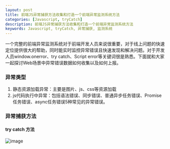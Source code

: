 ```yaml
---
layout: post
title: 前端JS异常捕获方法收集和打造一个前端异常监测系统方法
categories: [Javascript, tryCatch]
description: 前端JS异常捕获方法收集和打造一个前端异常监测系统方法
keywords: Javascript, tryCatch, 异常捕获, 监测系统
---
```


一个完整的前端异常监测系统对于前端开发人员来说很重要，对于线上问题的快速定位提供很大的帮助，同时能实时监控异常错误且快速发现和解决问题。对于开发人员window.onerror、try catch、Script error等关键词很是熟悉。下面就和大家一起探讨Web场景中异常错误数据如何收集以及如何上报。

### 异常类型
1. 静态资源加载异常：主要是图片、js、css等资源加载
2. js代码执行中异常：包括语法错误、同步错误、普通异步任务错误、Promise任务错误、async任务错误5种常见的异常错误。

### 异常捕获方法
#### try catch 方法

![image](https://kunyk.gitee.io/sansssimg/images/trycatch.png)

